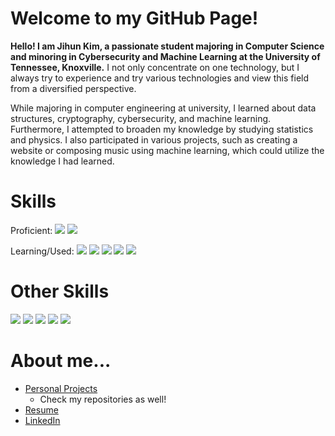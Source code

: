 # Welcome to my GitHub Page!

**Hello! I am Jihun Kim, a passionate student majoring in Computer Science and minoring in Cybersecurity and Machine Learning at the University of Tennessee, Knoxville.** I not only concentrate on one technology, but I always try to experience and try various technologies and view this field from a diversified perspective. 

While majoring in computer engineering at university, I learned about data structures, cryptography, cybersecurity, and machine learning. Furthermore, I attempted to broaden my knowledge by studying statistics and physics. I also participated in various projects, such as creating a website or composing music using machine learning, which could utilize the knowledge I had learned.

# Skills
Proficient:
<img src="https://img.shields.io/badge/C++-00599C?style=flat-square&logo=C%2B%2B&logoColor=white"/></a>
<img src="https://img.shields.io/badge/Python-3776AB?style=flat-square&logo=python&logoColor=white"/></a>

Learning/Used:
<img src="https://img.shields.io/badge/C-A8B9CC?style=flat-square&logo=C&logoColor=white"/></a>
<img src="https://img.shields.io/badge/C_Sharp-239120?style=flat-square&logo=csharp&logoColor=white"/></a>
<img src="https://img.shields.io/badge/Go-00ADD8?style=flat-square&logo=go&logoColor=white"/></a>
<img src="https://img.shields.io/badge/Typescript-3178C6?style=flat-square&logo=typescript&logoColor=white"/></a>
<img src="https://img.shields.io/badge/Sass-CC6699?style=flat-square&logo=sass&logoColor=white"/></a>

# Other Skills
<img src="https://img.shields.io/badge/Excel-217346?style=flat-square&logo=microsoftexcel&logoColor=white"/></a>
<img src="https://img.shields.io/badge/VS_Code-007ACC?style=flat-square&logo=visualstudiocode&logoColor=white"/></a>
<img src="https://img.shields.io/badge/Github-181717?style=flat-square&logo=github&logoColor=white"/></a>
<img src="https://img.shields.io/badge/Gitlab-FC6D26?style=flat-square&logo=gitlab&logoColor=white"/></a>
<img src="https://img.shields.io/badge/Jupyter_Notebook-F37626?style=flat-square&logo=jupyter&logoColor=white"/></a>

# About me...
- [Personal Projects](https://www.notion.so/38d713a7a15444e3b93f6999ff29e284?v=348df73b8b5b49158586d3ba11b25865)
  - Check my repositories as well!
- [Resume](https://file.notion.so/f/s/6982cee3-2da9-4608-918a-50d42456ee83/Kim_Jihun_Resume.pdf?id=6447d232-3323-4ce7-984c-c56e08e45aa6&table=block&spaceId=5c510a0a-0140-441e-bc70-07347447d061&expirationTimestamp=1690876800000&signature=o0sHgw6qYrHzFuSfB4oI56CrlHpc2UWIMrIF7Ju0wGY&downloadName=Kim_Jihun+Resume.pdf)
- [LinkedIn](https://www.linkedin.com/in/jihun-kim-2b9820254/)
